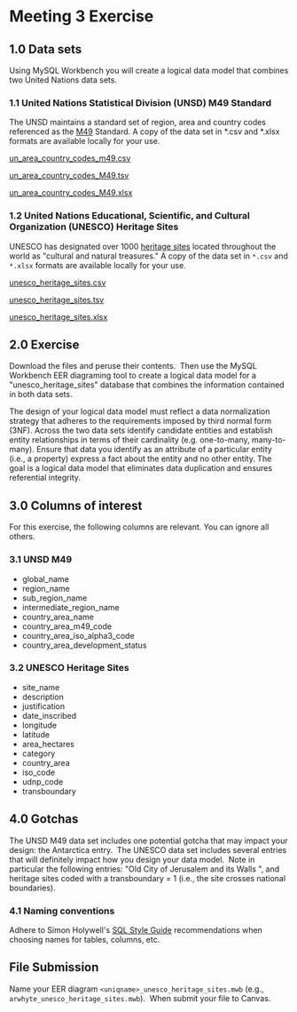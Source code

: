 # Meeting 3 Exercise

## 1.0 Data sets
Using MySQL Workbench you will create a logical data model that combines two United Nations data sets.

### 1.1 United Nations Statistical Division (UNSD) M49 Standard
The UNSD maintains a standard set of region, area and country codes referenced as the [M49](https://unstats.un.org/unsd/methodology/m49/) Standard. A copy of the data set in *.csv and *.xlsx formats are available locally for your use.

[un_area_country_codes_m49.csv](https://umich.instructure.com/courses/245664/files/8281767/download?verifier=eflNfPn2ZRRPpMBSG7MjUGYBWgGu6TGqebbj2oAe&wrap=1)

[un_area_country_codes_M49.tsv](https://umich.instructure.com/courses/245664/files/8592904/download?verifier=DLNCaOWstOrpjix20g7MmgNTXWqoCrfd9osScFC7&wrap=1)

[un_area_country_codes_M49.xlsx](https://umich.instructure.com/courses/245664/files/8578163/download?verifier=5ZJDXrcSBokwsDGEGoqPZTSgZBcwAf98tKZ4ZqAh&wrap=1)

### 1.2 United Nations Educational, Scientific, and Cultural Organization (UNESCO) Heritage Sites
UNESCO has designated over 1000 [heritage sites](https://whc.unesco.org/en/list/) located 
throughout the world as "cultural and natural treasures." A copy of the data set in `*.csv` and `*.xlsx` formats are available locally for your use.

[unesco_heritage_sites.csv](https://umich.instructure.com/courses/245664/files/8283366/download?verifier=FKYIzBpfmkqGj5DEat4b4cZ6LtlhZJYvgZMVCxC4&wrap=1)

[unesco_heritage_sites.tsv](https://umich.instructure.com/courses/245664/files/8592909/download?verifier=ZRNrOXJRnuKuarx3E0RZ0tNe4H7G0PBzX6Yh9u9i&wrap=1)

[unesco_heritage_sites.xlsx](https://umich.instructure.com/courses/245664/files/8578165/download?verifier=QA5P2Z5w6PiFSlDAjsdSm6WyPzO5zbyDjKUjGUyJ&wrap=1)

## 2.0 Exercise
Download the files and peruse their contents.  Then use the MySQL Workbench EER diagraming tool to create a logical data model for a "unesco_heritage_sites" database that combines the information contained in both data sets.

The design of your logical data model must reflect a data normalization strategy that adheres to the requirements imposed by third normal form (3NF). Across the two data sets identify candidate entities and establish entity relationships in terms of their cardinality (e.g. one-to-many, many-to-many). Ensure that data you identify as an attribute of a particular entity (i.e., a property) express a fact about the entity and no other entity. The goal is a logical data model that eliminates data duplication and ensures referential integrity.

## 3.0 Columns of interest
For this exercise, the following columns are relevant. You can ignore all others.

### 3.1 UNSD M49
* global_name
* region_name
* sub_region_name
* intermediate_region_name
* country_area_name
* country_area_m49_code
* country_area_iso_alpha3_code
* country_area_development_status

### 3.2 UNESCO Heritage Sites
* site_name
* description
* justification
* date_inscribed
* longitude
* latitude
* area_hectares
* category
* country_area
* iso_code
* udnp_code
* transboundary

## 4.0 Gotchas
The UNSD M49 data set includes one potential gotcha that may impact your design: the Antarctica entry.  The UNESCO data set includes several entries that will definitely impact how you design your data model.  Note in particular the following entries: "Old City of Jerusalem and its Walls ", and heritage sites coded with a transboundary = 1 (i.e., the site crosses national boundaries).

### 4.1 Naming conventions
Adhere to Simon Holywell's [SQL Style Guide](https://www.sqlstyle.guide/) recommendations when choosing names for tables, columns, etc. 

## File Submission
Name your EER diagram `<uniqname>_unesco_heritage_sites.mwb` (e.g., 
`arwhyte_unesco_heritage_sites.mwb`).  When submit your file to Canvas.



























